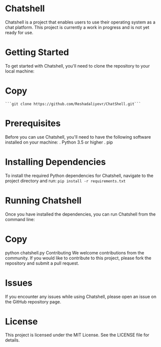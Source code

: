 # Chatshell
Chatshell is a project that enables users to use their operating system as a chat platform. This project is currently a work in progress and is not yet ready for use.

# Getting Started
To get started with Chatshell, you'll need to clone the repository to your local machine:

# Copy
    
    ```git clone https://github.com/Reshadaliyevr/ChatShell.git```


# Prerequisites
Before you can use Chatshell, you'll need to have the following software installed on your machine:
. Python 3.5 or higher
. pip
# Installing Dependencies
To install the required Python dependencies for Chatshell, navigate to the project directory and run:
```pip install -r requirements.txt```
# Running Chatshell
Once you have installed the dependencies, you can run Chatshell from the command line:

# Copy
python chatshell.py
Contributing
We welcome contributions from the community. If you would like to contribute to this project, please fork the repository and submit a pull request.

# Issues
If you encounter any issues while using Chatshell, please open an issue on the GitHub repository page.

# License
This project is licensed under the MIT License. See the LICENSE file for details.
